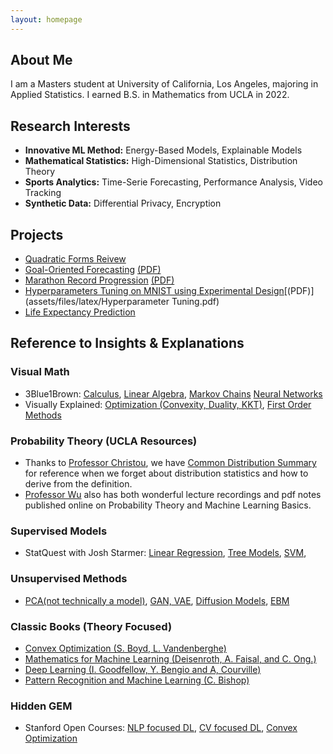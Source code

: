 ```yaml
---
layout: homepage
---
```


## About Me

I am a Masters student at University of California, Los Angeles, majoring in Applied Statistics. I earned B.S. in Mathematics from UCLA in 2022. 

## Research Interests

- **Innovative ML Method:** Energy-Based Models, Explainable Models
- **Mathematical Statistics:** High-Dimensional Statistics, Distribution Theory
- **Sports Analytics:** Time-Serie Forecasting, Performance Analysis, Video Tracking
- **Synthetic Data:** Differential Privacy, Encryption


## Projects
- [Quadratic Forms Reivew](assets/files/latex/Quadratic_Forms.pdf)
- [Goal-Oriented Forecasting](https://github.com/timc1325/Five_Major_Leagues_Prediction) [(PDF)](assets/files/latex/Thesis.pdf)
- [Marathon Record Progression](https://github.com/timc1325/Marathon-Record-Progression) [(PDF)](assets/files/latex/Marathon.pdf)
- [Hyperparameters Tuning on MNIST using Experimental Design](https://github.com/timc1325/Experimental-Design_MNIST-Hyperparameter-Tuning)[(PDF)](assets/files/latex/Hyperparameter Tuning.pdf)
- [Life Expectancy Prediction](https://github.com/timc1325/Life_Expectancy) 


## Reference to Insights & Explanations
### Visual Math 

- 3Blue1Brown:  [Calculus](https://www.youtube.com/playlist?list=PLZHQObOWTQDMsr9K-rj53DwVRMYO3t5Yr),
                [Linear Algebra](https://www.youtube.com/playlist?list=PLZHQObOWTQDPD3MizzM2xVFitgF8hE_ab),
                [Markov Chains](https://www.youtube.com/watch?v=i3AkTO9HLXo&list=PLM8wYQRetTxBkdvBtz-gw8b9lcVkdXQKV)
                [Neural Networks](https://www.youtube.com/playlist?list=PLZHQObOWTQDNU6R1_67000Dx_ZCJB-3pi)
- Visually Explained:   [Optimization (Convexity, Duality, KKT)](https://www.youtube.com/playlist?list=PLqwozWPBo-FuPu4d9pFOobsCF1vDGdY_I),
                        [First Order Methods](https://www.youtube.com/playlist?list=PLqwozWPBo-FtJ1wfHq47F__ReKfmGLUZP) 

### Probability Theory (UCLA Resources)
-   Thanks to [Professor Christou](http://www.stat.ucla.edu/~nchristo/), we have [Common Distribution Summary](http://www.stat.ucla.edu/~nchristo/statistics100B/stat100b_dist_summary.pdf) for reference when we forget about distribution statistics and how to derive from the definition. 
-  [Professor Wu](http://www.stat.ucla.edu/~ywu) also has both wonderful lecture recordings and pdf notes published online on Probability Theory and Machine Learning Basics. 

### Supervised Models 
- StatQuest with Josh Starmer:  [Linear Regression](https://www.youtube.com/playlist?list=PLblh5JKOoLUIzaEkCLIUxQFjPIlapw8nU),
                                [Tree Models](https://www.youtube.com/playlist?list=PLblh5JKOoLUKAtDViTvRGFpphEc24M-QH), 
                                [SVM](https://www.youtube.com/playlist?list=PLblh5JKOoLUL3IJ4-yor0HzkqDQ3JmJkc), 

### Unsupervised Methods
- [PCA(not technically a model)](https://www.youtube.com/watch?v=FgakZw6K1QQ), [GAN, VAE](https://www.youtube.com/watch?v=5WoItGTWV54), [Diffusion Models](https://www.youtube.com/watch?v=fbLgFrlTnGU), [EBM](https://www.youtube.com/watch?v=Cs_j-oNwGgg)

### Classic Books (Theory Focused)

-   [Convex Optimization (S. Boyd, L. Vandenberghe)](https://web.stanford.edu/~boyd/cvxbook/bv_cvxbook.pdf)
-   [Mathematics for Machine Learning (Deisenroth, A. Faisal, and C. Ong.)](https://mml-book.github.io/)
-   [Deep Learning (I. Goodfellow, Y. Bengio and A, Courville)](https://www.deeplearningbook.org/)
-   [Pattern Recognition and Machine Learning (C. Bishop)](https://www.microsoft.com/en-us/research/uploads/prod/2006/01/Bishop-Pattern-Recognition-and-Machine-Learning-2006.pdf)

### Hidden GEM
- Stanford Open Courses: [NLP focused DL](https://www.youtube.com/playlist?list=PL3FW7Lu3i5Jsnh1rnUwq_TcylNr7EkRe6), [CV focused DL](https://www.youtube.com/playlist?list=PL3FW7Lu3i5JvHM8ljYj-zLfQRF3EO8sYv), [Convex Optimization](https://online.stanford.edu/courses/soe-yeecvx101-convex-optimization)

